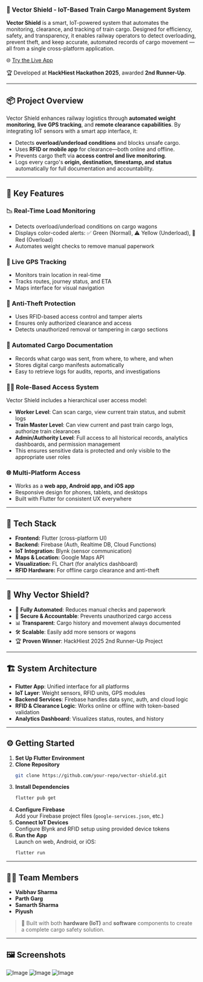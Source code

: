 ### 🚆 Vector Shield - IoT-Based Train Cargo Management System

**Vector Shield** is a smart, IoT-powered system that automates the monitoring, clearance, and tracking of train cargo. Designed for efficiency, safety, and transparency, it enables railway operators to detect overloading, prevent theft, and keep accurate, automated records of cargo movement — all from a single cross-platform application.

🌐 [Try the Live App](https://vector-shield-io-t-based-train-cargo-managment-system.vercel.app/)

🏆 Developed at **HackHiest Hackathon 2025**, awarded **2nd Runner-Up**.

---

## 📦 Project Overview

Vector Shield enhances railway logistics through **automated weight monitoring**, **live GPS tracking**, and **remote clearance capabilities**. By integrating IoT sensors with a smart app interface, it:

- Detects **overload/underload conditions** and blocks unsafe cargo.
- Uses **RFID or mobile app** for clearance—both online and offline.
- Prevents cargo theft via **access control and live monitoring**.
- Logs every cargo's **origin, destination, timestamp, and status** automatically for full documentation and accountability.

---

## 🚀 Key Features

### 📉 Real-Time Load Monitoring
- Detects overload/underload conditions on cargo wagons
- Displays color-coded alerts: ✅ Green (Normal), ⚠️ Yellow (Underload), 🚫 Red (Overload)
- Automates weight checks to remove manual paperwork

### 📍 Live GPS Tracking
- Monitors train location in real-time
- Tracks routes, journey status, and ETA
- Maps interface for visual navigation

### 🔐 Anti-Theft Protection
- Uses RFID-based access control and tamper alerts
- Ensures only authorized clearance and access
- Detects unauthorized removal or tampering in cargo sections

### 📄 Automated Cargo Documentation
- Records what cargo was sent, from where, to where, and when
- Stores digital cargo manifests automatically
- Easy to retrieve logs for audits, reports, and investigations

### 🧑‍💼 Role-Based Access System
Vector Shield includes a hierarchical user access model:
- **Worker Level**: Can scan cargo, view current train status, and submit logs
- **Train Master Level**: Can view current and past train cargo logs, authorize train clearances
- **Admin/Authority Level**: Full access to all historical records, analytics dashboards, and permission management
- This ensures sensitive data is protected and only visible to the appropriate user roles

### 🌐 Multi-Platform Access
- Works as a **web app, Android app, and iOS app**
- Responsive design for phones, tablets, and desktops
- Built with Flutter for consistent UX everywhere

---

## 🧰 Tech Stack

- **Frontend:** Flutter (cross-platform UI)
- **Backend:** Firebase (Auth, Realtime DB, Cloud Functions)
- **IoT Integration:** Blynk (sensor communication)
- **Maps & Location:** Google Maps API
- **Visualization:** FL Chart (for analytics dashboard)
- **RFID Hardware:** For offline cargo clearance and anti-theft

---

## 🌟 Why Vector Shield?

- 🔄 **Fully Automated**: Reduces manual checks and paperwork
- 🔐 **Secure & Accountable**: Prevents unauthorized cargo access
- 📊 **Transparent**: Cargo history and movement always documented
- 🛠️ **Scalable**: Easily add more sensors or wagons
- 🏆 **Proven Winner**: HackHiest 2025 2nd Runner-Up Project

---

## 🏗️ System Architecture

- **Flutter App**: Unified interface for all platforms
- **IoT Layer**: Weight sensors, RFID units, GPS modules
- **Backend Services**: Firebase handles data sync, auth, and cloud logic
- **RFID & Clearance Logic**: Works online or offline with token-based validation
- **Analytics Dashboard**: Visualizes status, routes, and history

---

## ⚙️ Getting Started

1. **Set Up Flutter Environment**
2. **Clone Repository**  
   ```bash
   git clone https://github.com/your-repo/vector-shield.git
   ```
3. **Install Dependencies**  
   ```bash
   flutter pub get
   ```
4. **Configure Firebase**  
   Add your Firebase project files (`google-services.json`, etc.)
5. **Connect IoT Devices**  
   Configure Blynk and RFID setup using provided device tokens
6. **Run the App**  
   Launch on web, Android, or iOS:
   ```bash
   flutter run
   ```

---

## 👨‍💻 Team Members

- **Vaibhav Sharma**
- **Parth Garg**
- **Samarth Sharma**
- **Piyush**

> 🚆 Built with both **hardware (IoT)** and **software** components to create a complete cargo safety solution.

---

## 🖼️ Screenshots

![Image](https://github.com/user-attachments/assets/82ad6c49-187f-4098-a242-206c48c28ce6)
![Image](https://github.com/user-attachments/assets/1cf11547-aa73-4bac-b74e-e10809b2ee6c)
![Image](https://github.com/user-attachments/assets/396ac0ce-d3d4-4661-8eaa-bc0361695437)

